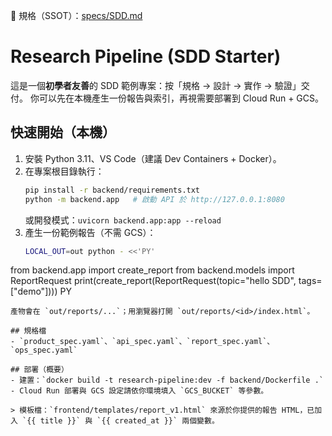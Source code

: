 📄 規格（SSOT）：[specs/SDD.md](specs/SDD.md)

# Research Pipeline (SDD Starter)

這是一個**初學者友善**的 SDD 範例專案：按「規格 → 設計 → 實作 → 驗證」交付。
你可以先在本機產生一份報告與索引，再視需要部署到 Cloud Run + GCS。

## 快速開始（本機）
1. 安裝 Python 3.11、VS Code（建議 Dev Containers + Docker）。
2. 在專案根目錄執行：
   ```bash
   pip install -r backend/requirements.txt
   python -m backend.app   # 啟動 API 於 http://127.0.0.1:8080
   ```
   或開發模式：`uvicorn backend.app:app --reload`
3. 產生一份範例報告（不需 GCS）：
   ```bash
   LOCAL_OUT=out python - <<'PY'
from backend.app import create_report
from backend.models import ReportRequest
print(create_report(ReportRequest(topic="hello SDD", tags=["demo"])))
PY
   ```
   產物會在 `out/reports/...`；用瀏覽器打開 `out/reports/<id>/index.html`。

## 規格檔
- `product_spec.yaml`、`api_spec.yaml`、`report_spec.yaml`、`ops_spec.yaml`

## 部署（概要）
- 建置：`docker build -t research-pipeline:dev -f backend/Dockerfile .`
- Cloud Run 部署與 GCS 設定請依你環境填入 `GCS_BUCKET` 等參數。

> 模板檔：`frontend/templates/report_v1.html` 來源於你提供的報告 HTML，已加入 `{{ title }}` 與 `{{ created_at }}` 兩個變數。
